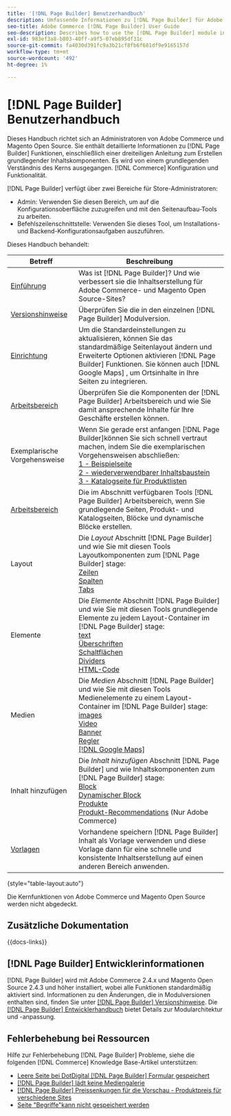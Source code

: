 ```yaml
---
title: '[!DNL Page Builder] Benutzerhandbuch'
description: Umfassende Informationen zu [!DNL Page Builder] für Adobe Commerce- und Magento Open Source-Administratoren.
seo-title: Adobe Commerce [!DNL Page Builder] User Guide
seo-description: Describes how to use the [!DNL Page Builder] module in Adobe Commerce or Magento Open Source.
exl-id: 983ef3a8-b803-40ff-a9f5-07eb895df31c
source-git-commit: fa4030d391fc9a3b21cf8fb6f681df9e9165157d
workflow-type: tm+mt
source-wordcount: '492'
ht-degree: 1%

---
```


# [!DNL Page Builder] Benutzerhandbuch

Dieses Handbuch richtet sich an Administratoren von Adobe Commerce und Magento Open Source. Sie enthält detaillierte Informationen zu [!DNL Page Builder] Funktionen, einschließlich einer dreiteiligen Anleitung zum Erstellen grundlegender Inhaltskomponenten. Es wird von einem grundlegenden Verständnis des Kerns ausgegangen. [!DNL Commerce] Konfiguration und Funktionalität.

[!DNL Page Builder] verfügt über zwei Bereiche für Store-Administratoren:

- Admin: Verwenden Sie diesen Bereich, um auf die Konfigurationsoberfläche zuzugreifen und mit den Seitenaufbau-Tools zu arbeiten.
- Befehlszeilenschnittstelle: Verwenden Sie dieses Tool, um Installations- und Backend-Konfigurationsaufgaben auszuführen.

Dieses Handbuch behandelt:

| Betreff | Beschreibung |
| ------- | ----------- |
| [Einführung](introduction.md) | Was ist [!DNL Page Builder]? Und wie verbessert sie die Inhaltserstellung für Adobe Commerce- und Magento Open Source-Sites? |
| [Versionshinweise](release-notes.md) | Überprüfen Sie die in den einzelnen [!DNL Page Builder] Modulversion. |
| [Einrichtung](setup.md) | Um die Standardeinstellungen zu aktualisieren, können Sie das standardmäßige Seitenlayout ändern und Erweiterte Optionen aktivieren [!DNL Page Builder] Funktionen. Sie können auch [!DNL Google Maps] , um Ortsinhalte in Ihre Seiten zu integrieren. |
| [Arbeitsbereich](workspace.md) | Überprüfen Sie die Komponenten der [!DNL Page Builder] Arbeitsbereich und wie Sie damit ansprechende Inhalte für Ihre Geschäfte erstellen können. |
| Exemplarische Vorgehensweise | Wenn Sie gerade erst anfangen [!DNL Page Builder]können Sie sich schnell vertraut machen, indem Sie die exemplarischen Vorgehensweisen abschließen:<br>[1 - Beispielseite](1-simple-page.md)<br>[2 - wiederverwendbarer Inhaltsbaustein](2-blocks.md)<br>[3 - Katalogseite für Produktlisten](3-catalog-content.md) |
| [Arbeitsbereich](workspace.md) | Die im Abschnitt verfügbaren Tools [!DNL Page Builder] Arbeitsbereich, wenn Sie grundlegende Seiten, Produkt- und Katalogseiten, Blöcke und dynamische Blöcke erstellen. |
| Layout | Die _Layout_ Abschnitt [!DNL Page Builder] und wie Sie mit diesen Tools Layoutkomponenten zum [!DNL Page Builder] stage: <br>[Zeilen](row.md)<br>[Spalten](column.md)<br>[Tabs](tabs.md) |
| Elemente | Die _Elemente_ Abschnitt [!DNL Page Builder] und wie Sie mit diesen Tools grundlegende Elemente zu jedem Layout-Container im [!DNL Page Builder] stage: <br>[text](text.md)<br>[Überschriften](heading.md)<br>[Schaltflächen](buttons.md)<br>[Dividers](divider.md)<br>[HTML-Code](html-code.md) |
| Medien | Die _Medien_ Abschnitt [!DNL Page Builder] und wie Sie mit diesen Tools Medienelemente zu einem Layout-Container im [!DNL Page Builder] stage: <br>[images](image.md)<br>[Video](video.md)<br>[Banner](banner.md)<br>[Regler](slider.md)<br>[[!DNL Google Maps]](map.md) |
| Inhalt hinzufügen | Die _Inhalt hinzufügen_ Abschnitt [!DNL Page Builder] und wie Inhaltskomponenten zum [!DNL Page Builder] stage: <br>[Block](block.md)<br>[Dynamischer Block](dynamic-block.md)<br>[Produkte](products.md)<br>[Produkt-Recommendations](recommendations.md) (Nur Adobe Commerce) |
| [Vorlagen](templates.md) | Vorhandene speichern [!DNL Page Builder] Inhalt als Vorlage verwenden und diese Vorlage dann für eine schnelle und konsistente Inhaltserstellung auf einen anderen Bereich anwenden. |

{style="table-layout:auto"}

Die Kernfunktionen von Adobe Commerce und Magento Open Source werden nicht abgedeckt.

## Zusätzliche Dokumentation

{{docs-links}}

## [!DNL Page Builder] Entwicklerinformationen

[!DNL Page Builder] wird mit Adobe Commerce 2.4.x und Magento Open Source 2.4.3 und höher installiert, wobei alle Funktionen standardmäßig aktiviert sind. Informationen zu den Änderungen, die in Modulversionen enthalten sind, finden Sie unter [[!DNL Page Builder] Versionshinweise](release-notes.md). Die [[!DNL Page Builder] Entwicklerhandbuch](https://developer.adobe.com/commerce/frontend-core/page-builder/) bietet Details zur Modularchitektur und -anpassung.

## Fehlerbehebung bei Ressourcen

Hilfe zur Fehlerbehebung [!DNL Page Builder] Probleme, siehe die folgenden [!DNL Commerce] Knowledge Base-Artikel unterstützen:

- [Leere Seite bei DotDigital [!DNL Page Builder] Formular gespeichert](https://experienceleague.adobe.com/docs/commerce-knowledge-base/kb/troubleshooting/miscellaneous/magento-2.4.1-empty-page-when-dotdigital-page-builder-form-saved.html)
- [[!DNL Page Builder] lädt keine Mediengalerie](https://experienceleague.adobe.com/docs/commerce-knowledge-base/kb/support-tools/patches/v1-0-12/mdva-32133-magento-patch-page-builder-doesn-t-load-media-gallery.html)
- [[!DNL Page Builder] Preissenkungen für die Vorschau - Produktpreis für verschiedene Sites](https://experienceleague.adobe.com/docs/commerce-knowledge-base/kb/support-tools/patches/v1-0-16/mdva-33453-page-builder-preview-breaks-product-price-differs-across-sites.html)
- [Seite &quot;Begriffe&quot;kann nicht gespeichert werden](https://experienceleague.adobe.com/docs/commerce-knowledge-base/kb/support-tools/patches/v1-0-19/mdva-33614-magento-patch-can-t-save-terms-page.html)
